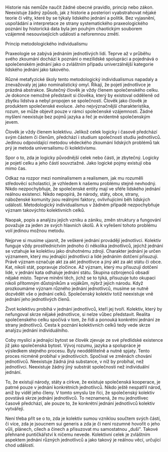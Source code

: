 Historie nás nemůže naučit žádné obecné pravidlo, princip nebo zákon. Neexistuje žádný způsob, jak z historie a posteriori vyabstrahovat nějaké teorie či věty, které by se týkaly lidského jednání a politik. Bez vyjasnění, uspořádání a interpretace ze strany systematického praxeologického poznání by historická data byla jen pouhým chaotickým souborem vzájemně nesouvisejících událostí a neforemnou změtí.

Princip metodologického individualismu

Praxeologie se zabývá jednáním jednotlivých lidí. Teprve až v průběhu svého zkoumání dochází k poznání o mezilidské spolupráci a pojednává o společenském jednání jako o zvláštním případu univerzálnější kategorie lidského jednání jako takového.

Různé metafyzické školy tento metodologický individualismus napadaly a znevažovaly jej jako nominalistický omyl. Říkají, že pojetí jednotlivce je prázdná abstrakce. Skutečný člověk je vždy členem společenského celku. Je dokonce nemožné představit si člověka, který by existoval odděleně od zbytku lidstva a nebyl propojen se společností. Člověk jako člověk je produktem společenské evoluce. Jeho nejvýznačnější charakteristika, rozum, se může objevit pouze v rámci společenské vzájemnosti. Žádné myšlení neexistuje bez pojmů jazyka a řeč je evidentně společenským jevem.

Člověk je vždy členem kolektivu. Jelikož celek logicky i časově předchází svým částem či členům, předchází i studium společnosti studiu jednotlivců. Jedinou odpovídající metodou vědeckého zkoumání lidských problémů tak prý je metoda universalismu či kolektivismu.

Spor o to, zda je logicky původnější celek nebo části, je zbytečný. Logicky je pojetí celku a jeho částí souvztažné. Jako logické pojmy existují oba mimo čas.

Odkaz na rozpor mezi nominalismem a realismem, jak mu rozuměli středověcí scholastici, je vzhledem k našemu problému stejně nevhodný. Nikdo nezpochybňuje, že společenské entity mají ve sféře lidského jednání reálnou existenci. Nikdo nepopírá, že národy, státy, obce, strany, náboženské komunity jsou reálnými faktory, ovlivňujícími běh lidských událostí. Metodologický individualismus v žádném případě nezpochybňuje význam takovýchto kolektivních celků.

Naopak, popis a analýzu jejich vzniku a zániku, změn struktury a fungování považuje za jeden ze svých hlavních úkolů. A k vyřešení tohoto problému volí jedinou možnou metodu.

Nejprve si musíme ujasnit, že veškeré jednání provádějí jednotlivci. Kolektiv funguje vždy prostřednictvím jednoho či několika jednotlivců, jejichž jednání se vztahuje ke kolektivu jako druhotnému zdroji. Charakter jednání je určen významem, který mu jednající jednotlivci a lidé jednáním dotčení přisuzují. Právě význam označuje akt za akt jednotlivce a jiný akt za akt státu či obce. Kat, nikoli stát, popravuje zločince. Až význam, který mu přisuzují dotčení lidé, v jednání kata odhaluje jednání státu. Skupina ozbrojenců obsadí nějaké místo. Teprve mínění těch, jichž se to týká, přisuzuje tuto okupaci nikoli přítomným důstojníkům a vojákům, nýbrž jejich národu. Když prozkoumáme význam různého jednání jednotlivců, musíme se nutně dozvědět vše o jednání celků. Společenský kolektiv totiž neexistuje vně jednání jeho jednotlivých členů.

Život kolektivu probíhá v jednání jednotlivců, kteří jej tvoří. Kolektiv, který by nefungoval skrze nějaké jednotlivce, si nelze vůbec představit. Realita společenského celku spočívá v tom, že řídí a ponouká konkrétní jednání ze strany jednotlivců. Cesta k poznání kolektivních celků tedy vede skrze analýzu jednání individuálního.

Coby myslící a jednající bytost se člověk zjevuje ze své předlidské existence již jako společenská bytost. Vývoj rozumu, jazyka a spolupráce je výsledkem stejného procesu. Byly neoddělitelně a nutně spjaty. Tento proces nicméně probíhal v jednotlivcích. Spočíval ve změnách chování jednotlivců. Neexistuje žádná jiná substance, v níž by probíhal, než jednotlivci. Neexistuje žádný jiný substrát společnosti než individuální jednání.

To, že existují národy, státy a církve, že existuje společenská kooperace, je patrné pouze v jednání konkrétních jednotlivců. Nikdo ještě nespatřil národ, aniž by viděl jeho členy. V tomto smyslu lze říci, že společenský kolektiv povstává skrze jednání jednotlivců. To neznamená, že mu jednotlivec časově předchází, ale pouze to, že konkrétní jednání jednotlivců kolektiv vytvářejí.

Není třeba přít se o to, zda je kolektiv sumou vzniklou součtem svých částí, či více, zda je jsoucnem sui generis a zda je či není rozumné hovořit o jeho vůli, plánech, cílech a činech a přisuzovat mu samostatnou „duši". Takové přehnané puntičkářství k ničemu nevede. Kolektivní celek je zvláštním aspektem jednání různých jednotlivců a jako takový je reálnou věcí, určující chod událostí.